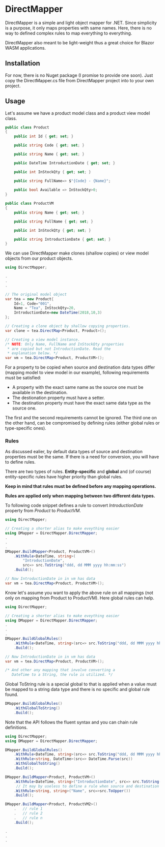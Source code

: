 # DirectMapper
DirectMapper is a simple and light object mapper for .NET. Since simplicity is a purpose, it only maps properties with same names. Here, there is no way to defined complex rules to map everything to everything.

DirectMapper also meant to be light-weight thus a great choice for Blazor WASM applications.

## Installation
For now, there is no Nuget package (I promise to provide one soon). Just copy the DirectMapper.cs file from DirectMapper project into to your own project.  

## Usage
Let's assume we have a product model class and a product view model class.

```csharp
public class Product
{
    public int Id { get; set; }

    public string Code { get; set; }

    public string Name { get; set; }

    public DateTime IntroductionDate { get; set; }

    public int InStockQty { get; set; }

    public string FullName=> $"{Code} - {Name}";
    
    public bool Available => InStockQty>0;        
}

public class ProductVM
{
    public string Name { get; set; }

    public string FullName { get; set; }

    public int InStockQty { get; set; }

    public string IntroductionDate { get; set; }
}
```

We can use DirectMapper make clones (shallow copies) or view model objects from our product objects.

```csharp
using DirectMapper;

.
.
.

// The original model object
var tea = new Product{
    Id=1, Code="001",
    Name = "Tea", InStockQty=20,
    IntroductionDate=new DateTime(2018,10,3)
};

// Creating a clone object by shallow copying properties.
var clone = tea.DirectMap<Product, Product>();            

// Creating a view model instance.
/* NOTE: Only Name, FullName and InStockQty properties
 * are copied but not IntroductionDate. Read the
 * explanation below. */
var vm = tea.DirectMap<Product, ProductVM>();
```

For a property to be copied when source and destination data types differ (mapping model to view model in our example), following requirements must be satisfied:
- A property with the exact same name as the source one must be available in the destination.
- The destionation property must have a setter.
- The destination property must have the exact same data type as the source one.

The first and the second requirements cannot be ignored. The third one on the other hand, can be compromised by defining rules (either global rules or type-specific ones).

### Rules
As discussed ealier, by default data types of source and destination properties must be the same. If there is a need for conversion, you will have to define rules.

There are two types of rules. **Entity-specific** and **global** and (of course) entity-specific rules have higher priority than global rules.

**Keep in mind that rules must be defined before any mapping operations.**

**Rules are applied only when mapping between two different data types.**

To following code snippet defines a rule to convert *IntroductionDate* property from *Product* to *ProductVM*.

```csharp
using DirectMapper;

// Creating a shorter alias to make eveything easier 
using DMapper = DirectMapper.DirectMapper;
.
.
.
DMapper.BuildMapper<Product, ProductVM>()
    .WithRule<DateTime, string>(
        "IntroductionDate",
        src=> src.ToString("ddd, dd MMM yyyy hh:mm:ss")
    .Build();

// Now IntroductionDate in in vm has data 
var vm = tea.DirectMap<Product, ProductVM>();

```
 
Know let's assume you want to apply the above rule on all mappings (not only on mapping from Product to ProductVM). Here global rules can help.

```csharp
using DirectMapper;

// Creating a shorter alias to make eveything easier 
using DMapper = DirectMapper.DirectMapper;
.
.
.
DMapper.BuildGlobalRules()
    .WithRule<DateTime, string>(src=> src.ToString("ddd, dd MMM yyyy hh:mm:ss"))
    .Build();

// Now IntroductionDate in in vm has data 
var vm = tea.DirectMap<Product, ProductVM>();

/* And other any mapping that involve converting a
   DateTime to a String, the rule is utilized. */
```
Global ToString rule is a special global to that is applied when a value must be mapped to a string data type and there is no specific and global rule found.

```csharp
DMapper.BuildGlobalRules()
    .WithGlobalToString()
    .Build();
```

Note that the API follows the fluent syntax and you can chain rule definitions.

```csharp
using DirectMapper;
using DMapper = DirectMapper.DirectMapper;

DMapper.BuildGlobalRules()
    .WithRule<DateTime, string>(src=> src.ToString("ddd, dd MMM yyyy hh:mm:ss"))
    .WithRule<string, DateTime>(src=> DateTime.Parse(src))
    .WithGlobalToString()
    .Build();

DMapper.BuildMapper<Product, ProductVM>()
    .WithRule<DateTime, string>("IntroductionDate", src=> src.ToString("yyyy/MM/dd"))
     // It may by useless to define a rule when source and destination have the same data type but it is possible :)
    .WithRule<string, string>("Name", src=>src.ToUpper())
    .Build();

DMapper.BuildMapper<Product, ProductVM2>()
    .   // rule 1
    .   // rule 2
    .   // rule n
    .Build();

.
.
.
```